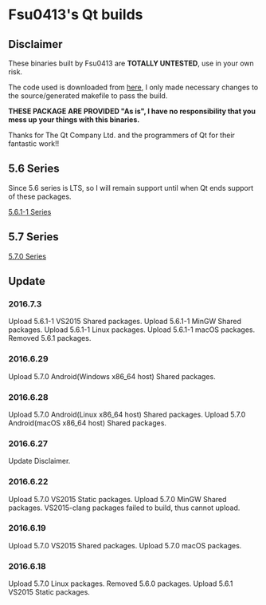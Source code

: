 # Fsu0413's Qt builds

## Disclaimer

These binaries built by Fsu0413 are __TOTALLY UNTESTED__, use in your own risk.

The code used is downloaded from [here](http://download.qt.io), I only made necessary changes to the source/generated makefile to pass the build.

__THESE PACKAGE ARE PROVIDED "As is", I have no responsibility that you mess up your things with this binaries.__

Thanks for The Qt Company Ltd. and the programmers of Qt for their fantastic work!!

## 5.6 Series
Since 5.6 series is LTS, so I will remain support until when Qt ends support of these packages.

[5.6.1-1 Series](5.6.1-1-series.md)

## 5.7 Series
[5.7.0 Series](5.7.0-series.md)

## Update

### 2016.7.3
Upload 5.6.1-1 VS2015 Shared packages.
Upload 5.6.1-1 MinGW Shared packages.
Upload 5.6.1-1 Linux packages.
Upload 5.6.1-1 macOS packages.
Removed 5.6.1 packages.

### 2016.6.29
Upload 5.7.0 Android(Windows x86_64 host) Shared packages.

### 2016.6.28
Upload 5.7.0 Android(Linux x86_64 host) Shared packages.
Upload 5.7.0 Android(macOS x86_64 host) Shared packages.

### 2016.6.27
Update Disclaimer.

### 2016.6.22
Upload 5.7.0 VS2015 Static packages.
Upload 5.7.0 MinGW Shared packages.
VS2015-clang packages failed to build, thus cannot upload.

### 2016.6.19
Upload 5.7.0 VS2015 Shared packages.
Upload 5.7.0 macOS packages.

### 2016.6.18
Upload 5.7.0 Linux packages.
Removed 5.6.0 packages.
Upload 5.6.1 VS2015 Static packages.
